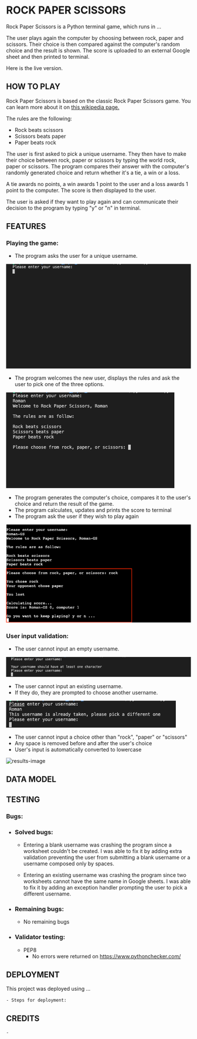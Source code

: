 # ROCK PAPER SCISSORS

Rock Paper Scissors is a Python terminal game, which runs in ...

The user plays again the computer by choosing between rock, paper and scissors. Their choice is then compared against the computer's random choice and the result is shown. The score is uploaded to an external Google sheet and then printed to terminal. 

Here is the live version.

## HOW TO PLAY

Rock Paper Scissors is based on the classic Rock Paper Scissors game. You can learn more about it on [this wikipedia page.](https://en.wikipedia.org/wiki/Rock_paper_scissors)

The rules are the following:
- Rock beats scissors
- Scissors beats paper
- Paper beats rock

The user is first asked to pick a unique username. They then have to make their choice between rock, paper or scissors by typing the world rock, paper or scissors. The program compares their answer with the computer's randomly generated choice and return whether it's a tie, a win or a loss. 

A tie awards no points, a win awards 1 point to the user and a loss awards 1 point to the computer. The score is then displayed to the user.

The user is asked if they want to play again and can communicate their decision to the program by typing "y" or "n" in terminal. 

## FEATURES

### Playing the game:

- The program asks the user for a unique username.

![username-image](/assets/readme-images/username.png)

- The program welcomes the new user, displays the rules and ask the user to pick one of the three options.

![options-image](/assets/readme-images/options.png)

- The program generates the computer's choice, compares it to the user's choice and return the result of the game.
- The program calculates, updates and prints the score to terminal
- The program ask the user if they wish to play again 

![results-image](/assets/readme-images/results.png)

### User input validation:

- The user cannot input an empty username.

![empty-image](/assets/readme-images/empty.png)

- The user cannot input an existing username.
- If they do, they are prompted to choose another username.

![taken-image](/assets/readme-images/taken.png)

- The user cannot input a choice other than "rock", "paper" or "scissors"
- Any space is removed before and after the user's choice
- User's input is automatically converted to lowercase

![results-image](/assets/readme-images/results.jpg)

## DATA MODEL

## TESTING

### Bugs:

- ### Solved bugs:  

    - Entering a blank username was crashing the program since a worksheet couldn't be created. I was able to fix it by adding extra validation preventing the user from submitting a blank username or a username composed only by spaces.

    - Entering an existing username was crashing the program since two worksheets cannot have the same name in Google sheets. I was able to fix it by adding an exception handler prompting the user to pick a different username. 

- ### Remaining bugs:  

    - No remaining bugs

- ### Validator testing:

    - PEP8
        - No errors were returned on https://www.pythonchecker.com/ 

## DEPLOYMENT

This project was deployed using ...

    - Steps for deployment:

## CREDITS

    - 
